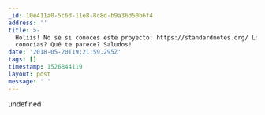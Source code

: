 ```yaml
---
_id: 10e411a0-5c63-11e8-8c8d-b9a36d50b6f4
address: ''
title: >-
  Holiis! No sé si conoces este proyecto: https://standardnotes.org/ Lo
  conocías? Qué te parece? Saludos!
date: '2018-05-20T19:21:59.295Z'
tags: []
timestamp: 1526844119
layout: post
message: ' '
---
```

undefined
